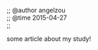 ;; @author angelzou              
;; @time 2015-04-27              
;;           

some article about my study!             
